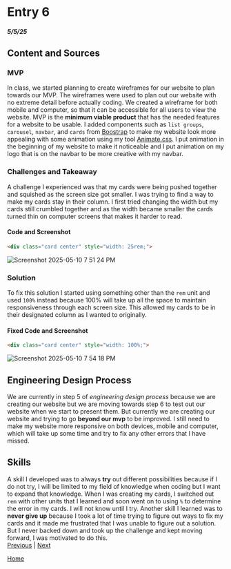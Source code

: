 # Entry 6
##### 5/5/25

## Content and Sources
### MVP
In class, we started planning to create wireframes for our website to plan towards our MVP. The wireframes were used to plan out our website with no extreme detail before actually coding.  We created a wireframe for both mobile and computer, so that it can be accessible for all users to view the website. MVP is the **minimum viable product** that has the needed features for a website to be usable. I added components such as `list groups`, `carousel`, `navbar`, and `cards` from [Boostrap](https://getbootstrap.com/) to make my website look more appealing with some animation using my tool [Animate.css](https://animate.style/). I put animation in the beginning of my website to make it noticeable and I put animation on my logo that is on the navbar to be more creative with my navbar.
### Challenges and Takeaway
A challenge I experienced was that my cards were being pushed together and squished as the screen size got smaller. I was trying to find a way to make my cards stay in their column. I first tried changing the width but my cards still crumbled together and as the width became smaller the cards turned thin on computer screens that makes it harder to read.
#### Code and Screenshot
```HTML
<div class="card center" style="width: 25rem;">
```

![Screenshot 2025-05-10 7 51 24 PM](https://github.com/user-attachments/assets/62335614-c92d-405b-a77b-2608f2b5ff63)
### Solution
To fix this solution I started using something other than the `rem` unit and used `100%` instead because 100% will take up all the space to maintain responsiveness through each screen size. This allowed my cards to be in their designated column as I wanted to originally. 
#### Fixed Code and Screenshot
```HTML
<div class="card center" style="width: 100%;">
```
![Screenshot 2025-05-10 7 54 18 PM](https://github.com/user-attachments/assets/1186eceb-11e0-42a9-94a2-2b296da8f1c1)

## Engineering Design Process
We are currently in step 5 of _engineering design process_ because we are creating our website but we are moving towards step 6 to test out our website when we start to present them. But currently we are creating our website and trying to go **beyond our mvp** to be improved. I still need to make my website more responsive on both devices, mobile and computer, which will take up some time and try to fix any other errors that I have missed.

## Skills
A skill I developed was to always **try** out different possibilities because if I do not try, I will be limited to my field of knowledge when coding but I want to expand that knowledge. When I was creating my cards, I switched out `rem` with other units that I learned and soon went on to using `%` to determine the error in my cards. I will not know until I try. Another skill I learned was to **never give up** because I took a lot of time trying to figure out ways to fix my cards and it made me frustrated that I was unable to figure out a solution. But I never backed down and took up the challenge and kept moving forward, I was motivated to do this.           
[Previous](entry05.md) | [Next](entry07.md)

[Home](../README.md)
